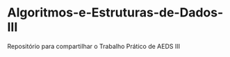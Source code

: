 # Algoritmos-e-Estruturas-de-Dados-III
Repositório para compartilhar o Trabalho Prático de AEDS III

